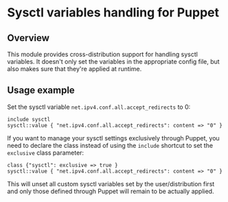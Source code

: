 Sysctl variables handling for Puppet
========================================================

Overview
--------

This module provides cross-distribution support for handling
sysctl variables.
It doesn't only set the variables in the appropriate config
file, but also makes sure that they're applied at runtime.

Usage example
-------------

Set the sysctl variable `net.ipv4.conf.all.accept_redirects` to 0:

    include sysctl
    sysctl::value { "net.ipv4.conf.all.accept_redirects": content => "0" }

If you want to manage your sysctl settings exclusively through Puppet, you
need to declare the class instead of using the `include` shortcut to set
the `exclusive` class parameter:

    class {"sysctl": exclusive => true }
    sysctl::value { "net.ipv4.conf.all.accept_redirects": content => "0" }

This will unset all custom sysctl variables set by the user/distribution
first and only those defined through Puppet will remain to be actually
applied.
